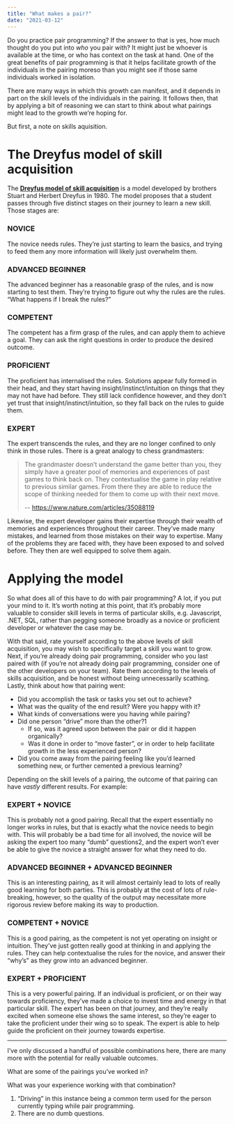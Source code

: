 ```yaml
---
title: "What makes a pair?"
date: "2021-03-12"
---
```


Do you practice pair programming? If the answer to that is yes, how much thought do you put into *who* you pair with? It might just be whoever is available at the time, or who has context on the task at hand. One of the great benefits of pair programming is that it helps facilitate growth of the individuals in the pairing moreso than you might see if those same individuals worked in isolation.

There are many ways in which this growth can manifest, and it depends in part on the skill levels of the individuals in the pairing. It follows then, that by applying a bit of reasoning we can start to think about what pairings might lead to the growth we’re hoping for.

But first, a note on skills aquisition.

# **The Dreyfus model of skill acquisition**

The **[Dreyfus model of skill acquisition](https://en.wikipedia.org/wiki/Dreyfus_model_of_skill_acquisition)** is a model developed by brothers Stuart and Herbert Dreyfus in 1980. The model proposes that a student passes through five distinct stages on their journey to learn a new skill. Those stages are:

### **NOVICE**

The novice needs rules. They’re just starting to learn the basics, and trying to feed them any more information will likely just overwhelm them.

### **ADVANCED BEGINNER**

The advanced beginner has a reasonable grasp of the rules, and is now starting to test them. They’re trying to figure out why the rules are the rules. “What happens if I break the rules?”

### **COMPETENT**

The competent has a firm grasp of the rules, and can apply them to achieve a goal. They can ask the right questions in order to produce the desired outcome.

### **PROFICIENT**

The proficient has internalised the rules. Solutions appear fully formed in their head, and they start having insight/instinct/intuition on things that they may not have had before. They still lack confidence however, and they don’t yet trust that insight/instinct/intuition, so they fall back on the rules to guide them.

### **EXPERT**

The expert transcends the rules, and they are no longer confined to only think in those rules. There is a great analogy to chess grandmasters:

> The grandmaster doesn’t understand the game better than you, they simply have a greater pool of memories and experiences of past games to think back on. They contextualise the game in play relative to previous similar games. From there they are able to reduce the scope of thinking needed for them to come up with their next move.
>
> -- https://www.nature.com/articles/35088119

Likewise, the expert developer gains their expertise through their wealth of memories and experiences throughout their career. They’ve made many mistakes, and learned from those mistakes on their way to expertise. Many of the problems they are faced with, they have been exposed to and solved before. They then are well equipped to solve them again.

# **Applying the model**

So what does all of this have to do with pair programming? A lot, if you put your mind to it. It’s worth noting at this point, that it’s probably more valuable to consider skill levels in terms of particular skills, e.g. Javascript, .NET, SQL, rather than pegging someone broadly as a novice or proficient developer or whatever the case may be.

With that said, rate yourself according to the above levels of skill acquisition, you may wish to specifically target a skill you want to grow. Next, if you’re already doing pair programming, consider who you last paired with (if you’re not already doing pair programming, consider one of the other developers on your team). Rate them according to the levels of skills acquisition, and be honest without being unnecessarily scathing. Lastly, think about how that pairing went:

-   Did you accomplish the task or tasks you set out to achieve?
-   What was the quality of the end result? Were you happy with it?
-   What kinds of conversations were you having while pairing?
-   Did one person “drive” more than the other?1
    -   If so, was it agreed upon between the pair or did it happen organically?
    -   Was it done in order to “move faster”, or in order to help facilitate growth in the less experienced person?
-   Did you come away from the pairing feeling like you’d learned something new, or further cemented a previous learning?

Depending on the skill levels of a pairing, the outcome of that pairing can have *vastly* different results. For example:

### **EXPERT + NOVICE**

This is probably not a good pairing. Recall that the expert essentially no longer works in rules, but that is exactly what the novice needs to begin with. This will probably be a bad time for all involved, the novice will be asking the expert too many “dumb” questions2, and the expert won’t ever be able to give the novice a straight answer for what they need to do.

### **ADVANCED BEGINNER + ADVANCED BEGINNER**

This is an interesting pairing, as it will almost certainly lead to lots of really good learning for both parties. This is probably at the cost of lots of rule-breaking, however, so the quality of the output may necessitate more rigorous review before making its way to production.

### **COMPETENT + NOVICE**

This is a good pairing, as the competent is not yet operating on insight or intuition. They’ve just gotten really good at thinking in and applying the rules. They can help contextualise the rules for the novice, and answer their “why’s” as they grow into an advanced beginner.

### **EXPERT + PROFICIENT**

This is a very powerful pairing. If an individual is proficient, or on their way towards proficiency, they’ve made a choice to invest time and energy in that particular skill. The expert has been on that journey, and they’re really excited when someone else shows the same interest, so they’re eager to take the proficient under their wing so to speak. The expert is able to help guide the proficient on their journey towards expertise.

---

I’ve only discussed a handful of possible combinations here, there are many more with the potential for really valuable outcomes.

What are some of the pairings you’ve worked in?

What was your experience working with that combination?

1. “Driving” in this instance being a common term used for the person currently typing while pair programming.
2. There are no dumb questions.

